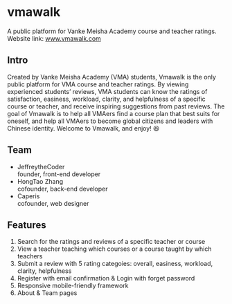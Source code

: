 # vmawalk
A public platform for Vanke Meisha Academy course and teacher ratings. </br>
Website link: www.vmawalk.com

## Intro
Created by Vanke Meisha Academy (VMA) students, Vmawalk is the only public platform for VMA course and teacher ratings. By viewing experienced students’ reviews, VMA students can know the ratings of satisfaction, easiness, workload, clarity, and helpfulness of a specific course or teacher, and receive inspiring suggestions from past reviews. The goal of Vmawalk is to help all VMAers find a course plan that best suits for oneself, and help all VMAers to become global citizens and leaders with Chinese identity. Welcome to Vmawalk, and enjoy! :satisfied:

## Team
- JeffreytheCoder </br>
  founder, front-end developer </br>
- HongTao Zhang </br>
  cofounder, back-end developer
- Caperis </br>
  cofounder, web designer </br> 

## Features
1. Search for the ratings and reviews of a specific teacher or course
2. View a teacher teaching which courses or a course taught by which teachers
3. Submit a review with 5 rating categoies: overall, easiness, workload, clarity, helpfulness
4. Register with email confirmation & Login with forget password
5. Responsive mobile-friendly framework
6. About & Team pages
